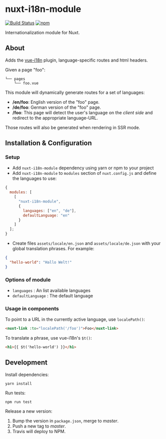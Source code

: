 # nuxt-i18n-module

[![Build Status](https://img.shields.io/travis/njam/nuxt-i18n-module/master.svg)](https://travis-ci.org/njam/nuxt-i18n-module)
[![npm](https://img.shields.io/npm/v/nuxt-i18n-module.svg)](https://www.npmjs.com/package/nuxt-i18n-module)

Internationalization module for Nuxt.

## About

Adds the [vue-i18n](https://github.com/kazupon/vue-i18n) plugin, language-specific routes and html headers.

Given a page "foo":

```
└── pages
    └── foo.vue
```

This module will dynamically generate routes for a set of languages:

- **/en/foo**: English version of the "foo" page.
- **/de/foo**: German version of the "foo" page.
- **/foo**: This page will detect the user's language on the _client side_ and redirect to the appropriate language-URL.

Those routes will also be generated when rendering in SSR mode.

## Installation & Configuration

### Setup

- Add `nuxt-i18n-module` dependency using yarn or npm to your project
- Add `nuxt-i18n-module` to `modules` section of `nuxt.config.js` and define the languages to use:

```js
{
  modules: [
    [
      "nuxt-i18n-module",
      {
        languages: ["en", "de"],
        defaultLanguage: "en"
      }
    ]
  ];
}
```

- Create files `assets/locale/en.json` and `assets/locale/de.json` with your global translation phrases.
  For example:

```json
{
  "hello-world": "Hallo Welt!"
}
```

### Options of module

- `languages` : An list available languages
- `defaultLanguage` : The default language

### Usage in components

To point to a URL in the currently active language, use `localePath()`:

```html
<nuxt-link :to="localePath('/foo')">Foo</nuxt-link>
```

To translate a phrase, use vue-i18n's `$t()`:

```html
<h1>{{ $t('hello-world') }}</h1>
```

## Development

Install dependencies:

```
yarn install
```

Run tests:

```
npm run test
```

Release a new version:

1.  Bump the version in `package.json`, merge to _master_.
2.  Push a new tag to _master_.
3.  Travis will deploy to NPM.
